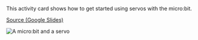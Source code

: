 This activity card shows how to get started using servos with the micro:bit.

[Source (Google Slides)](https://docs.google.com/presentation/d/1igLfIWmnuYkQVBakyiNOMSoZIIQX18VzluyX_wOFQDo)

![A micro:bit and a servo](thumbnail.png)
